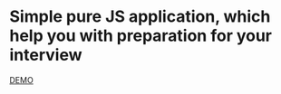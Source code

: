 # Simple pure JS application, which help you with preparation for your interview

[DEMO](https://alexkonichek.github.io/Prepare-for-interview/)